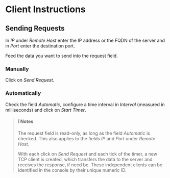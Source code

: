 # Client Instructions

## Sending Requests

In *IP* under *Remote Host* enter the IP address or the FQDN of the server and in *Port* enter the destination port.

Feed the data you want to send into the request field.

### Manually

Click on *Send Request*.

### Automatically

Check the field *Automatic*, configure a time interval in *Interval* (measured in milliseconds) and click on *Start Timer*.

>#### :grey_exclamation: Notes
>
>The request field is read-only, as long as the field *Automatic* is checked. This also applies to the fields *IP* and *Port* under *Remote Host*.
>
>With each click on *Send Request* and each tick of the timer, a new TCP client is created, which transfers the data to the server and receives the response, if need be. These independent clients can be identified in the console by their unique numeric ID.
